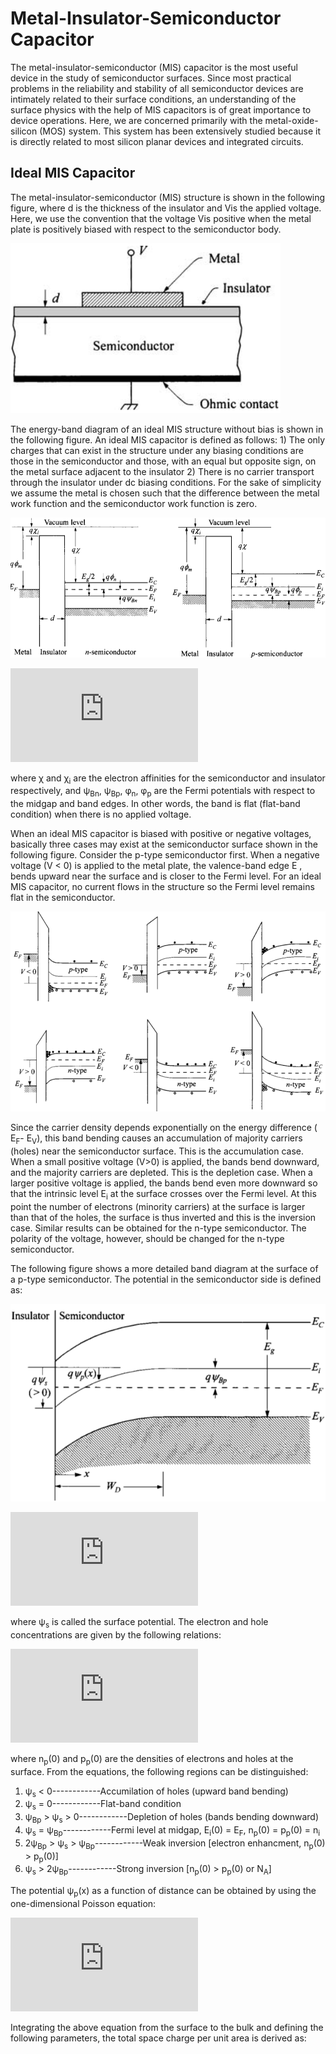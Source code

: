 # Metal-Insulator-Semiconductor Capacitor
The metal-insulator-semiconductor (MIS) capacitor is the most useful device in the study of semiconductor surfaces. Since most practical problems in the 
reliability and stability of all semiconductor devices are intimately related to their surface conditions, an understanding of the surface physics with 
the help of MIS capacitors is of great importance to device operations. Here, we are concerned primarily with the metal-oxide-silicon (MOS) system. 
This system has been extensively studied because it is directly related to most silicon planar devices and integrated circuits.

## Ideal MIS Capacitor
The metal-insulator-semiconductor (MIS) structure is shown in the following figure, where d is the thickness of the insulator and Vis the applied voltage. Here, we use the convention that the voltage Vis positive when the metal plate is positively biased with respect to the semiconductor body.

![](https://github.com/rvatanme/Device-Building-Blocks/blob/main/MIS_Capacitor/MIS.png)

The energy-band diagram of an ideal MIS structure without bias is shown in the following figure. An ideal MIS capacitor is defined as follows: 1) The only charges that can exist in the structure under any biasing conditions are those in the semiconductor and those, with an equal but opposite sign, on the metal surface adjacent to the insulator 2) There is no carrier transport through the insulator under dc biasing conditions. For the sake of simplicity we assume the metal is chosen such that the difference between the metal work function and the semiconductor work function is zero.

![](https://github.com/rvatanme/Device-Building-Blocks/blob/main/MIS_Capacitor/MIS-no-bias.png)

![](https://latex.codecogs.com/svg.latex?%5Cinline%20%5CLARGE%20%5Cphi%20_%7Bms%7D%20%5Cequiv%20%5Cphi_m%20-%20%28%5Cchi%20&plus;%20%5Cfrac%7BE_g%7D%7B2q%7D%20-%20%5Cpsi_%7BBn%7D%29%20%3D%20%5Cphi_m%20-%20%28%5Cchi&plus;%5Cphi_n%29%20%3D%200%20%5C%5C%5C%5C%20%5Cphi%20_%7Bms%7D%20%5Cequiv%20%5Cphi_m%20-%20%28%5Cchi%20&plus;%20%5Cfrac%7BE_g%7D%7B2q%7D%20&plus;%20%5Cpsi_%7BBp%7D%29%20%3D%20%5Cphi_m%20-%20%28%5Cchi&plus;%5Cfrac%7BE_g%7D%7Bq%7D-%5Cphi_p%29%20%3D%200)

where χ and χ<sub>i</sub> are the electron affinities for the semiconductor and insulator respectively, and ψ<sub>Bn</sub>, ψ<sub>Bp</sub>, φ<sub>n</sub>, φ<sub>p</sub> are the Fermi potentials with respect to the midgap and band edges. In other words, the band is flat (flat-band condition) when there is no
applied voltage. 

When an ideal MIS capacitor is biased with positive or negative voltages, basically three cases may exist at the semiconductor surface shown in the following figure. Consider the p-type semiconductor first. When a negative voltage (V < 0) is applied to the metal plate, the valence-band edge E , bends upward near the surface and is closer to the Fermi level. For an ideal MIS capacitor, no current flows in the structure so the Fermi level remains flat in the semiconductor. 

![](https://github.com/rvatanme/Device-Building-Blocks/blob/main/MIS_Capacitor/mis-bias.png)

Since the carrier density depends exponentially on the energy difference ( E<sub>F</sub>- E<sub>V</sub>), this band bending causes an accumulation of majority carriers (holes) near the semiconductor surface. This is the accumulation case. When a small positive voltage (V>0) is applied, the bands bend downward, and the majority carriers are depleted. This is the depletion case. When a larger positive voltage is applied, the bands bend even more
downward so that the intrinsic level E<sub>i</sub> at the surface crosses over the Fermi level. At this point the number of electrons (minority carriers) at the surface is larger than that of the holes, the surface is thus inverted and this is the inversion case. Similar results can be obtained for the n-type semiconductor. The polarity of the voltage, however, should be changed for the n-type semiconductor.

The following figure shows a more detailed band diagram at the surface of a p-type semiconductor. The potential in the semiconductor side is defined as:

![](https://github.com/rvatanme/Device-Building-Blocks/blob/main/MIS_Capacitor/MIS_Diag.png)

![](https://latex.codecogs.com/svg.latex?%5CLARGE%20%5Cpsi%20_p%28x%29%20%5Cequiv%20-%5Cfrac%7BE_i%28x%29-E_i%28%5Cinfty%29%7D%7Bq%7D%20%5C%3B%5C%3B%5C%3B%5C%3B%5C%3B%5C%3B%20%5Cpsi%20_p%280%29%20%5Cequiv%20%5Cpsi%20_s)

where ψ<sub>s</sub> is called the surface potential. The electron and hole concentrations are given by the following relations:

![](https://latex.codecogs.com/svg.latex?%5CLARGE%20n_p%28x%29%20%3D%20n_%7Bp0%7Dexp%28%5Cfrac%7Bq%5Cpsi_p%7D%7BkT%7D%29%20%3D%20n_%7Bp0%7Dexp%28%5Cbeta%5Cpsi_p%29%20%5C%5C%5C%5C%20p_p%28x%29%20%3D%20p_%7Bp0%7Dexp%28-%5Cfrac%7Bq%5Cpsi_p%7D%7BkT%7D%29%20%3D%20p_%7Bp0%7Dexp%28-%5Cbeta%5Cpsi_p%29%20%5C%5C%5C%5C%20n_p%280%29%20%3D%20n_%7Bp0%7Dexp%28%5Cbeta%5Cpsi_s%29%20%5C%3B%5C%3B%5C%3B%5C%3B%20p_p%280%29%20%3D%20p_%7Bp0%7Dexp%28-%5Cbeta%5Cpsi_s%29)

where n<sub>p</sub>(0) and p<sub>p</sub>(0) are the densities of electrons and holes at the surface. From the equations, the following regions can be distinguished:

1) ψ<sub>s</sub> < 0------------Accumilation of holes (upward band bending)
2) ψ<sub>s</sub> = 0------------Flat-band condition
3) ψ<sub>Bp</sub> > ψ<sub>s</sub> > 0------------Depletion of holes (bands bending downward)
4) ψ<sub>s</sub> = ψ<sub>Bp</sub>------------Fermi level at midgap, E<sub>i</sub>(0) = E<sub>F</sub>, n<sub>p</sub>(0) = p<sub>p</sub>(0) = n<sub>i</sub>
5) 2ψ<sub>Bp</sub> > ψ<sub>s</sub> > ψ<sub>Bp</sub>------------Weak inversion [electron enhancment, n<sub>p</sub>(0) > p<sub>p</sub>(0)]
6) ψ<sub>s</sub> > 2ψ<sub>Bp</sub>------------Strong inversion [n<sub>p</sub>(0) > p<sub>p</sub>(0) or N<sub>A</sub>]

The potential ψ<sub>p</sub>(x) as a function of distance can be obtained by using the one-dimensional Poisson equation:

![](https://latex.codecogs.com/svg.latex?%5CLARGE%20%5Cfrac%7Bd%5E2%5Cpsi_p%7D%7Bd%5E2x%7D%20%3D%20-%20%5Cfrac%7B%5Crho%28x%29%7D%7B%5Cepsilon_s%7D%20%5C%5C%5C%5C%20%5Crho%28x%29%20%3D%20q%28N_D%5E&plus;-N_A%5E&plus;&plus;p_p-n_p%29%20%5C%5C%5C%5C%20N_D%5E&plus;-N_A%5E&plus;%20%3D%20n_%7Bp0%7D%20-%20p_%7Bp0%7D)

Integrating the above equation from the surface to the bulk and defining the following parameters, the total space charge per unit area is derived as:

![]()
